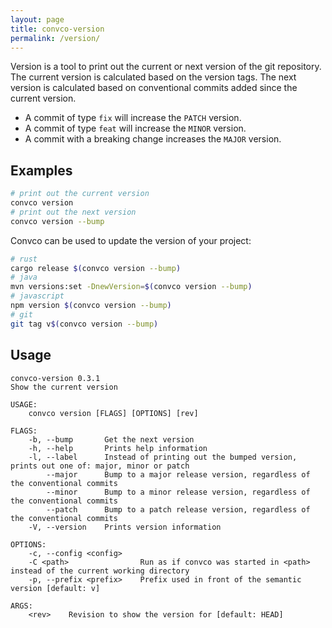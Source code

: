 ```yaml
---
layout: page
title: convco-version
permalink: /version/
---
```


Version is a tool to print out the current or next version of the git repository.
The current version is calculated based on the version tags.
The next version is calculated based on conventional commits added since the current version.

* A commit of type `fix` will increase the `PATCH` version.
* A commit of type `feat` will increase the `MINOR` version.
* A commit with a breaking change increases the `MAJOR` version.

## Examples

```sh
# print out the current version
convco version
# print out the next version
convco version --bump
```

Convco can be used to update the version of your project:

```sh
# rust
cargo release $(convco version --bump)
# java
mvn versions:set -DnewVersion=$(convco version --bump)
# javascript
npm version $(convco version --bump)
# git
git tag v$(convco version --bump)
```

## Usage

```plain
convco-version 0.3.1
Show the current version

USAGE:
    convco version [FLAGS] [OPTIONS] [rev]

FLAGS:
    -b, --bump       Get the next version
    -h, --help       Prints help information
    -l, --label      Instead of printing out the bumped version, prints out one of: major, minor or patch
        --major      Bump to a major release version, regardless of the conventional commits
        --minor      Bump to a minor release version, regardless of the conventional commits
        --patch      Bump to a patch release version, regardless of the conventional commits
    -V, --version    Prints version information

OPTIONS:
    -c, --config <config>    
    -C <path>                Run as if convco was started in <path> instead of the current working directory
    -p, --prefix <prefix>    Prefix used in front of the semantic version [default: v]

ARGS:
    <rev>    Revision to show the version for [default: HEAD]
```
